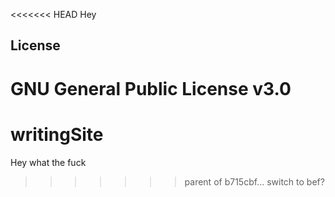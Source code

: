 <<<<<<< HEAD
Hey

## License

GNU General Public License v3.0
=======
# writingSite


Hey what the fuck
>>>>>>> parent of b715cbf... switch to bef?
